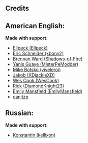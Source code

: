 ## Credits

## American English:

**Made with support:**

* [Ellpeck (Ellpeck)](https://github.com/Ellpeck)
* [Eric Schneider (xbony2)](https://github.com/xbony2)
* [Brennan Ward (Shadows-of-Fire)](https://github.com/Shadows-of-Fire)
* [Yanis Guaye (MisterPeModder)](https://github.com/MisterPeModder)
* [Mike Botsko (viveleroi)](https://github.com/viveleroi)
* [Jakob (XDjackieXD)](https://github.com/XDjackieXD)
* [Wes Cook (WesCook)](https://github.com/WesCook)
* [Rick (DiamondKnight23)](https://github.com/DiamondKnight23)
* [Emily Mansfield (EmilyMansfield)](https://github.com/EmilyMansfield)
* [canitzp](https://github.com/canitzp)

## Russian:

**Made with support:**

* [Konstantin (kellixon)](https://github.com/kellixon)